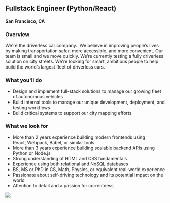 ## Fullstack Engineer (Python/React)
#### San Francisco, CA 

### Overview 
We're the driverless car company.  We believe in improving people’s lives by making transportation safer, more accessible, and more convenient. Our team is small and we move quickly. We’re currently testing a fully driverless solution on city streets. We're looking for smart, ambitious people to help build the world’s largest fleet of driverless cars. 

### What you'll do
+ Design and implement full-stack solutions to manage our growing fleet of autonomous vehicles
+ Build internal tools to manage our unique development, deployment, and testing workflows         
+ Build critical systems to support our city mapping efforts 

### What we look for
+ More than 2 years experience building modern frontends using React, Webpack, Babel, or similar tools
+ More than 3 years experience building scalable backend APIs using Python or Node.js
+ Strong understanding of HTML and CSS fundamentals
+ Experience using both relational and NoSQL databases
+ BS, MS or PhD in CS, Math, Physics, or equivalent real-world experience
+ Passionate about self-driving technology and its potential impact on the world
+ Attention to detail and a passion for correctness


[<img src='https://dabuttonfactory.com/button.png?t=Apply&f=Calibri-Bold&ts=24&tc=fff&tshs=1&tshc=000&hp=20&vp=8&c=5&bgt=gradient&bgc=3d85c6&ebgc=073763'>](https://letsrockit.co/users/auth/github?interested=true&job_id=q3j1axnl-fullstack-engineer-python-react)
